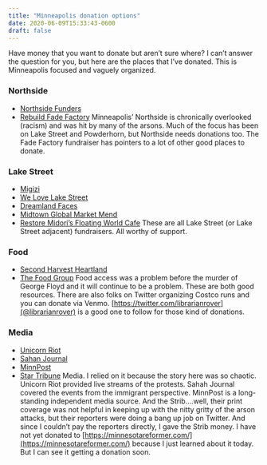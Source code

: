 ```yaml
---
title: "Minneapolis donation options"
date: 2020-06-09T15:33:43-0600
draft: false
---
```


Have money that you want to donate but aren’t sure where? I can’t answer the question for you, but here are the places that I’ve donated. This is Minneapolis focused and vaguely organized.
### Northside
*   [Northside Funders](https://giving.onecause.com/public/02ad4737-2285-4ad2-91c6-95cd66b423bf/fundraisers/c60e5030-69ce-4853-8b11-4727da5054ad/donate)
*   [Rebuild Fade Factory](https://www.gofundme.com/f/rebuild-fade-factory)
Minneapolis’ Northside is chronically overlooked (racism) and was hit by many of the arsons. Much of the focus has been on Lake Street and Powderhorn, but Northside needs donations too.
The Fade Factory fundraiser has pointers to a lot of other good places to donate.
### Lake Street
*   [Migizi](https://www.givemn.org/organization/Migizi-Communications)
*   [We Love Lake Street](https://www.welovelakestreet.com/)
*   [Dreamland Faces](https://www.gofundme.com/f/dreamland-faces)
*   [Midtown Global Market Mend](https://www.gofundme.com/f/midtown-global-market)
*   [Restore Midori’s Floating World Cafe](https://www.gofundme.com/f/restore-midori039s-floating-world-cafe)
These are all Lake Street (or Lake Street adjacent) fundraisers. All worthy of support.
### Food
*   [Second Harvest Heartland](https://www.2harvest.org/)
*   [The Food Group](https://thefoodgroupmn.org/)
Food access was a problem before the murder of George Floyd and it will continue to be a problem. These are both good resources. There are also folks on Twitter organizing Costco runs and you can donate via Venmo. [https://twitter.com/librarianrover](@librarianrover) is a good one to follow for those kind of donations.
### Media
*   [Unicorn Riot](https://unicornriot.ninja/)
*   [Sahan Journal](https://sahanjournal.com/)
*   [MinnPost](https://www.minnpost.com/)
*   [Star Tribune](https://www.startribune.com/)
Media. I relied on it because the story here was so chaotic. Unicorn Riot provided live streams of the protests. Sahah Journal covered the events from the immigrant perspective. MinnPost is a long-standing independent media source. And the Strib….well, their print coverage was not helpful in keeping up with the nitty gritty of the arson attacks, but their reporters were doing a bang up job on Twitter. And since I couldn’t pay the reporters directly, I gave the Strib money.
I have not yet donated to [https://minnesotareformer.com/](https://minnesotareformer.com/) because I just learned about it today. But I can see it getting a donation soon.
